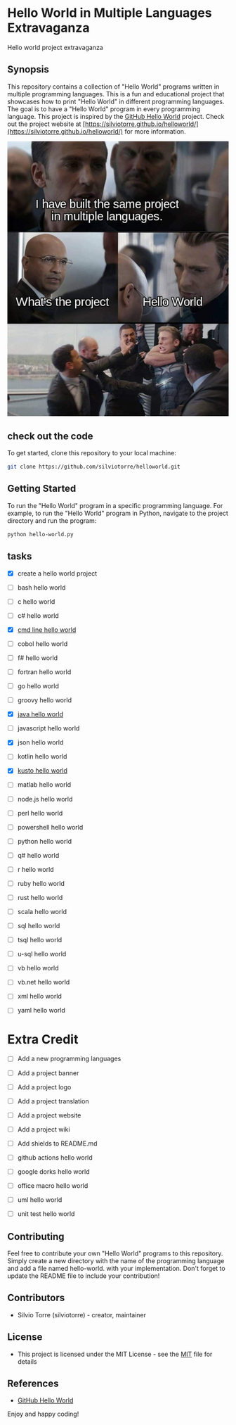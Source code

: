 # Hello World in Multiple Languages Extravaganza
Hello world project extravaganza
## Synopsis
This repository contains a collection of "Hello World" programs written in multiple programming languages. This is a fun and educational project that showcases how to print "Hello World" in different programming languages. The goal is to have a "Hello World" program in every programming language. This project is inspired by the [GitHub Hello World](https://docs.github.com/en/get-started/quickstart/hello-world) project. Check out the project website at [https://silviotorre.github.io/helloworld/](https://silviotorre.github.io/helloworld/) for more information.

![Hello world project extravaganza](media/meme-hello-world.jpeg)
## check out the code
To get started, clone this repository to your local machine:
```bash
git clone https://github.com/silviotorre/helloworld.git
```
## Getting Started
To run the "Hello World" program in a specific programming language. For example, to run the "Hello World" program in Python, navigate to the project directory and run the program:
```bash
python hello-world.py
```
## tasks
- [x] create a hello world project
- [ ] bash hello world
- [ ] c hello world
- [ ] c# hello world
- [x] [cmd line hello world](cmd/README.md)
- [ ] cobol hello world
- [ ] f# hello world
- [ ] fortran hello world
- [ ] go hello world
- [ ] groovy hello world
- [x] [java hello world](java/README.md)
- [ ] javascript hello world
- [x] json hello world
- [ ] kotlin hello world
- [x] [kusto hello world](kusto/README.md)
- [ ] matlab hello world
- [ ] node.js hello world
- [ ] perl hello world
- [ ] powershell hello world
- [ ] python hello world
- [ ] q# hello world
- [ ] r hello world
- [ ] ruby hello world
- [ ] rust hello world
- [ ] scala hello world
- [ ] sql hello world
- [ ] tsql hello world
- [ ] u-sql hello world
- [ ] vb hello world
- [ ] vb.net hello world
- [ ] xml hello world
- [ ] yaml hello world


# Extra Credit
- [ ] Add a new programming languages
- [ ] Add a project banner
- [ ] Add a project logo
- [ ] Add a project translation
- [ ] Add a project website
- [ ] Add a project wiki
- [ ] Add shields to README.md
- [ ] github actions hello world
- [ ] google dorks hello world
- [ ] office macro hello world
- [ ] uml hello world
- [ ] unit test hello world


## Contributing
Feel free to contribute your own "Hello World" programs to this repository. Simply create a new directory with the name of the programming language and add a file named hello-world.<extension> with your implementation. Don't forget to update the README file to include your contribution!

## Contributors

- Silvio Torre (silviotorre)  - creator, maintainer

## License
- This project is licensed under the MIT License - see the [MIT](https://choosealicense.com/licenses/mit/) file for details

## References
- [GitHub Hello World](https://docs.github.com/en/get-started/quickstart/hello-world)

Enjoy and happy coding!